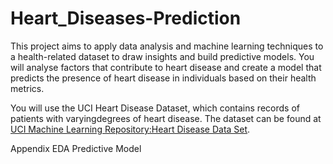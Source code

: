 # Heart_Diseases-Prediction
This project aims to apply data analysis and machine learning techniques to a health-related dataset to draw insights and build predictive models. You will analyse factors that contribute to heart disease and create a model that predicts the presence of heart disease in individuals based on their health metrics.

You will use the UCI Heart Disease Dataset, which contains records of patients with varyingdegrees of heart disease. The dataset can be found at [UCI Machine Learning Repository:Heart Disease Data Set](https://archive.ics.uci.edu/ml/datasets/heart+Disease).

Appendix 
EDA
Predictive Model
